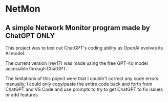 # NetMon
A simple Network Monitor program made by ChatGPT ONLY
-----------------------------------------------------

This project was to test out ChatGPT's coding ability as OpenAI evolves its AI model.

The current version (rev17) was made using the free GPT-4o model accessible through ChatGPT.

The limitations of this poject were that I couldn't correct any code errors manually, I could only copy/paste the entire code back and forth from ChatGPT and VS Code and use prompts to try to get ChatGPT to fix issues or add features.
